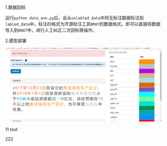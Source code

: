 1.数据回标

运行`python data_ann.py`后，会从`unlabled_data`中将无标注数据标注到`labled_data`中，标注的格式为开源标注工具`BRAT`的数据格式，即可以直接将数据导入到`BRAT`中，进行人工纠正二次回标等操作。

2.模型部署

![image-20220923211133392](./imgs/image-20220923211133392.png)





11 test

222
